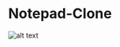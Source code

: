 # Notepad-Clone
![alt text](http://https://github.com/lakshaykumar-dev/Notepad-Clone/blob/main/Main%20screen.png)
